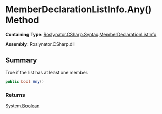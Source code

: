 # MemberDeclarationListInfo\.Any\(\) Method

**Containing Type**: [Roslynator.CSharp.Syntax](../../README.md)\.[MemberDeclarationListInfo](../README.md)

**Assembly**: Roslynator\.CSharp\.dll

## Summary

True if the list has at least one member\.

```csharp
public bool Any()
```

### Returns

System\.[Boolean](https://docs.microsoft.com/en-us/dotnet/api/system.boolean)

